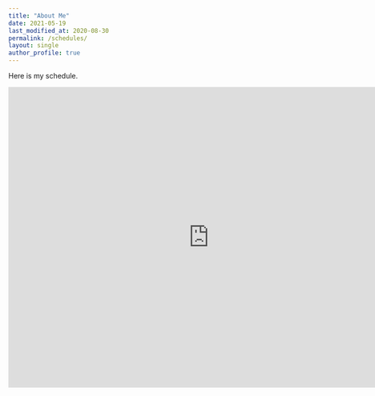 ```yaml
---
title: "About Me"
date: 2021-05-19
last_modified_at: 2020-08-30
permalink: /schedules/
layout: single
author_profile: true
---
```




Here is my schedule.

<iframe src="https://calendar.google.com/calendar/embed?src=tommy.dm.kim%40gmail.com&ctz=Asia%2FSeoul" style="border: 0" width="800" height="600" frameborder="0" scrolling="no"></iframe>
